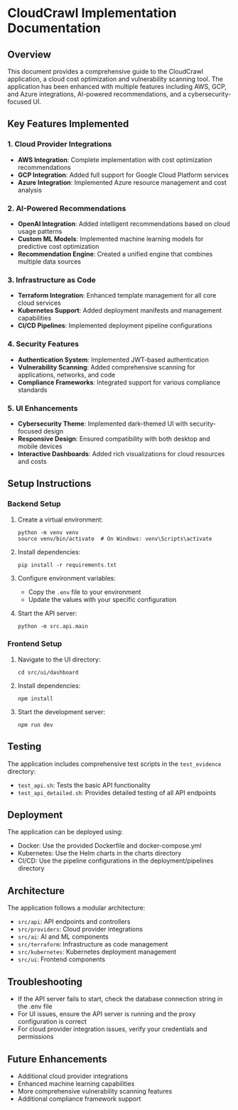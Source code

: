 # CloudCrawl Implementation Documentation

## Overview
This document provides a comprehensive guide to the CloudCrawl application, a cloud cost optimization and vulnerability scanning tool. The application has been enhanced with multiple features including AWS, GCP, and Azure integrations, AI-powered recommendations, and a cybersecurity-focused UI.

## Key Features Implemented

### 1. Cloud Provider Integrations
- **AWS Integration**: Complete implementation with cost optimization recommendations
- **GCP Integration**: Added full support for Google Cloud Platform services
- **Azure Integration**: Implemented Azure resource management and cost analysis

### 2. AI-Powered Recommendations
- **OpenAI Integration**: Added intelligent recommendations based on cloud usage patterns
- **Custom ML Models**: Implemented machine learning models for predictive cost optimization
- **Recommendation Engine**: Created a unified engine that combines multiple data sources

### 3. Infrastructure as Code
- **Terraform Integration**: Enhanced template management for all core cloud services
- **Kubernetes Support**: Added deployment manifests and management capabilities
- **CI/CD Pipelines**: Implemented deployment pipeline configurations

### 4. Security Features
- **Authentication System**: Implemented JWT-based authentication
- **Vulnerability Scanning**: Added comprehensive scanning for applications, networks, and code
- **Compliance Frameworks**: Integrated support for various compliance standards

### 5. UI Enhancements
- **Cybersecurity Theme**: Implemented dark-themed UI with security-focused design
- **Responsive Design**: Ensured compatibility with both desktop and mobile devices
- **Interactive Dashboards**: Added rich visualizations for cloud resources and costs

## Setup Instructions

### Backend Setup
1. Create a virtual environment:
   ```
   python -m venv venv
   source venv/bin/activate  # On Windows: venv\Scripts\activate
   ```

2. Install dependencies:
   ```
   pip install -r requirements.txt
   ```

3. Configure environment variables:
   - Copy the `.env` file to your environment
   - Update the values with your specific configuration

4. Start the API server:
   ```
   python -m src.api.main
   ```

### Frontend Setup
1. Navigate to the UI directory:
   ```
   cd src/ui/dashboard
   ```

2. Install dependencies:
   ```
   npm install
   ```

3. Start the development server:
   ```
   npm run dev
   ```

## Testing
The application includes comprehensive test scripts in the `test_evidence` directory:
- `test_api.sh`: Tests the basic API functionality
- `test_api_detailed.sh`: Provides detailed testing of all API endpoints

## Deployment
The application can be deployed using:
- Docker: Use the provided Dockerfile and docker-compose.yml
- Kubernetes: Use the Helm charts in the charts directory
- CI/CD: Use the pipeline configurations in the deployment/pipelines directory

## Architecture
The application follows a modular architecture:
- `src/api`: API endpoints and controllers
- `src/providers`: Cloud provider integrations
- `src/ai`: AI and ML components
- `src/terraform`: Infrastructure as code management
- `src/kubernetes`: Kubernetes deployment management
- `src/ui`: Frontend components

## Troubleshooting
- If the API server fails to start, check the database connection string in the .env file
- For UI issues, ensure the API server is running and the proxy configuration is correct
- For cloud provider integration issues, verify your credentials and permissions

## Future Enhancements
- Additional cloud provider integrations
- Enhanced machine learning capabilities
- More comprehensive vulnerability scanning features
- Additional compliance framework support
